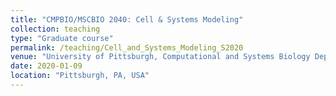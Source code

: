```yaml
---
title: "CMPBIO/MSCBIO 2040: Cell & Systems Modeling"
collection: teaching
type: "Graduate course"
permalink: /teaching/Cell_and_Systems_Modeling_S2020
venue: "University of Pittsburgh, Computational and Systems Biology Department"
date: 2020-01-09
location: "Pittsburgh, PA, USA"
---
```


